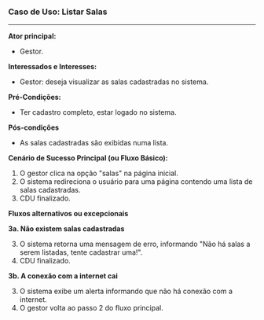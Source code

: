 ### Caso de Uso: Listar Salas
---
**Ator principal:** 
- Gestor.

**Interessados e Interesses:**
- Gestor: deseja visualizar as salas cadastradas no sistema.

**Pré-Condições:**
- Ter cadastro completo, estar logado no sistema.

**Pós-condições**
- As salas cadastradas são exibidas numa lista.

**Cenário de Sucesso Principal (ou Fluxo Básico):**

1. O gestor clica na opção "salas" na página inicial.
2. O sistema redireciona o usuário para uma página contendo uma lista de salas cadastradas.
3. CDU finalizado.

**Fluxos alternativos ou excepcionais**

**3a. Não existem salas cadastradas**

3. O sistema retorna uma mensagem de erro, informando "Não há salas a serem listadas, tente cadastrar uma!".
4. CDU finalizado.

**3b. A conexão com a internet cai**

3. O sistema exibe um alerta informando que não há conexão com a internet.
4. O gestor volta ao passo 2 do fluxo principal.